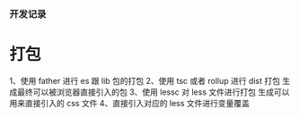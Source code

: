 ### 开发记录

# 打包

1、使用 father 进行 es 跟 lib 包的打包
2、使用 tsc 或者 rollup 进行 dist 打包 生成最终可以被浏览器直接引入的包
3、使用 lessc 对 less 文件进行打包 生成可以用来直接引入的 css 文件
4、直接引入对应的 less 文件进行变量覆盖
